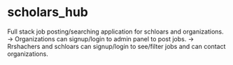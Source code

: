# scholars_hub
Full stack job posting/searching application for schloars and organizations.
-> Organizations can signup/login to admin panel to post jobs.
-> Rrshachers and schloars can signup/login to see/filter jobs and can contact organizations.
